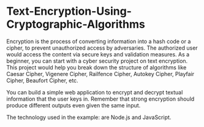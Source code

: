 # Text-Encryption-Using-Cryptographic-Algorithms


Encryption is the process of converting information into a hash code or a cipher, to prevent unauthorized access by adversaries. The authorized user would access the content via secure keys and validation measures. As a beginner, you can start with a cyber security project on text encryption. This project would help you break down the structure of algorithms like Caesar Cipher, Vigenere Cipher, Railfence Cipher, Autokey Cipher, Playfair Cipher, Beaufort Cipher, etc.

You can build a simple web application to encrypt and decrypt textual information that the user keys in. Remember that strong encryption should produce different outputs even given the same input.

The technology used in the example: are Node.js and JavaScript.
